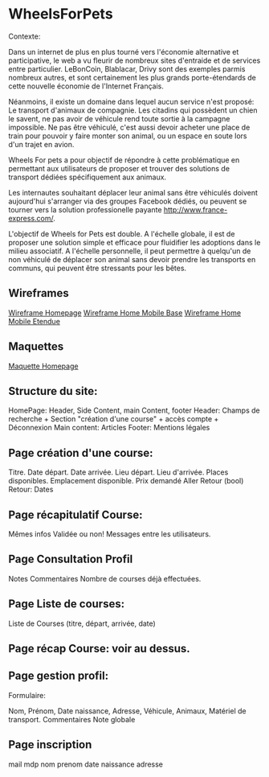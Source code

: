 # WheelsForPets


Contexte:

Dans un internet de plus en plus tourné vers l'économie alternative et participative, le web a vu fleurir de nombreux sites d'entraide et de services entre particulier. LeBonCoin, Blablacar, Drivy sont des exemples parmis nombreux autres, et sont certainement les plus grands porte-étendards de cette nouvelle économie de l'Internet Français. 

Néanmoins, il existe un domaine dans lequel aucun service n'est proposé: Le transport d'animaux de compagnie. Les citadins qui possèdent un chien le savent, ne pas avoir de véhicule rend toute sortie à la campagne impossible. Ne pas être véhiculé, c'est aussi devoir acheter une place de train pour pouvoir y faire monter son animal, ou un espace en soute lors d'un trajet en avion. 

Wheels For pets a pour objectif de répondre à cette problématique en permettant aux utilisateurs de proposer et trouver des solutions de transport dédiées spécifiquement aux animaux.
 
 Les internautes souhaitant déplacer leur animal sans être véhiculés doivent aujourd'hui s'arranger via des groupes Facebook dédiés, ou peuvent se tourner vers la solution professionelle payante  http://www.france-express.com/.

L'objectif de Wheels for Pets est double. A l'échelle globale, il est de proposer une solution simple et efficace pour fluidifier les adoptions dans le milieu associatif. A l'échelle personnelle, il peut permettre à quelqu'un de non véhiculé de déplacer son animal sans devoir prendre les transports en communs, qui peuvent être stressants pour les bêtes.



## Wireframes
[Wireframe Homepage](https://github.com/Balbri/WheelsForPets/blob/master/Wireframes/%5BWF%5DWFP_Home_01.jpg)
[Wireframe Home Mobile Base](https://github.com/Balbri/WheelsForPets/blob/master/Wireframes/%5BWF%5DWFP_Home_Mobile_02.jpg)
[Wireframe Home Mobile Etendue](https://github.com/Balbri/WheelsForPets/blob/master/Wireframes/%5BWF%5DWFP_Home_Mobile_01.jpg)

## Maquettes

[Maquette Homepage](https://github.com/Balbri/WheelsForPets/blob/master/Exports/%5BCrea%5DWFP_Home_01.jpg)




## Structure du site:

HomePage: Header, Side Content, main Content, footer
Header: Champs de recherche + Section "création d'une course" + accès compte + Déconnexion
Main content: Articles
Footer: Mentions légales

## Page création d'une course:  

Titre.
Date départ.
Date arrivée.
Lieu départ.
Lieu d'arrivée.
Places disponibles.
Emplacement disponible.
Prix demandé
Aller Retour (bool)
Retour: Dates

## Page récapitulatif Course:

Mêmes infos
Validée ou non!
Messages entre les utilisateurs.

## Page Consultation Profil

Notes
Commentaires
Nombre de courses déjà effectuées.


## Page Liste de courses:

Liste de Courses (titre, départ, arrivée, date)

## Page récap Course: voir au dessus.


## Page gestion profil:

Formulaire:

Nom, Prénom, Date naissance, Adresse, Véhicule, Animaux, Matériel de transport.
Commentaires
Note globale


## Page inscription

mail
mdp
nom
prenom
date naissance
adresse












